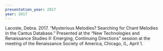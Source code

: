 ```yaml
---
presentation_year: 2017
year: 2017
---
```


Lacoste, Debra. 2017. “Mysterious Melodies? Searching for Chant Melodies in the Cantus Database.” Presented at the “New Technologies and Renaissance Studies II: Emerging, Continuing Directions” session at the meeting of the Renaissance Society of America, Chicago, IL, April 1.